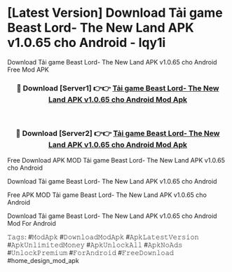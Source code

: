 # [Latest Version] Download Tải game Beast Lord- The New Land APK v1.0.65 cho Android - lqy1i

Download Tải game Beast Lord- The New Land APK v1.0.65 cho Android Free Mod APK

<div align="center">
<h3>🔴 Download [Server1] 👉👉 <a href="https://apk-comot.site?title=Tải_game_Beast_Lord-_The_New_Land_APK_v1.0.65_cho_Android">Tải game Beast Lord- The New Land APK v1.0.65 cho Android Mod Apk</a></h3><br>

<h3>🔴 Download [Server2] 👉👉 <a href="https://apk-comot.site?title=Tải_game_Beast_Lord-_The_New_Land_APK_v1.0.65_cho_Android">Tải game Beast Lord- The New Land APK v1.0.65 cho Android Mod Apk</a></h3>
</div>


Free Download APK MOD Tải game Beast Lord- The New Land APK v1.0.65 cho Android

Download Tải game Beast Lord- The New Land APK v1.0.65 cho Android 

Free APK MOD Tải game Beast Lord- The New Land APK v1.0.65 cho Android 

Download Tải game Beast Lord- The New Land APK v1.0.65 cho Android Mod For Android

𝚃𝚊𝚐𝚜: #𝙼𝚘𝚍𝙰𝚙𝚔 #𝙳𝚘𝚠𝚗𝚕𝚘𝚊𝚍𝙼𝚘𝚍𝙰𝚙𝚔 #𝙰𝚙𝚔𝙻𝚊𝚝𝚎𝚜𝚝𝚅𝚎𝚛𝚜𝚒𝚘𝚗 #𝙰𝚙𝚔𝚄𝚗𝚕𝚒𝚖𝚒𝚝𝚎𝚍𝙼𝚘𝚗𝚎𝚢 #𝙰𝚙𝚔𝚄𝚗𝚕𝚘𝚌𝚔𝙰𝚕𝚕 #𝙰𝚙𝚔𝙽𝚘𝙰𝚍𝚜 #𝚄𝚗𝚕𝚘𝚌𝚔𝙿𝚛𝚎𝚖𝚒𝚞𝚖 #𝙵𝚘𝚛𝙰𝚗𝚍𝚛𝚘𝚒𝚍 #𝙵𝚛𝚎𝚎𝙳𝚘𝚠𝚗𝚕𝚘𝚊𝚍 #home_design_mod_apk